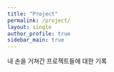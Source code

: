 ```yaml
---
title: "Project"
permalink: /project/
layout: single
author_profile: true
sidebar_main: true
---
```


내 손을 거쳐간 프로젝트들에 대한 기록